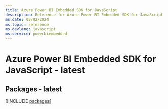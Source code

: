 ```yaml
---
title: Azure Power BI Embedded SDK for JavaScript
description: Reference for Azure Power BI Embedded SDK for JavaScript
ms.date: 05/02/2024
ms.topic: reference
ms.devlang: javascript
ms.service: powerbiembedded
---
```

# Azure Power BI Embedded SDK for JavaScript - latest
## Packages - latest
[!INCLUDE [packages](power-bi-embedded-index.md)]